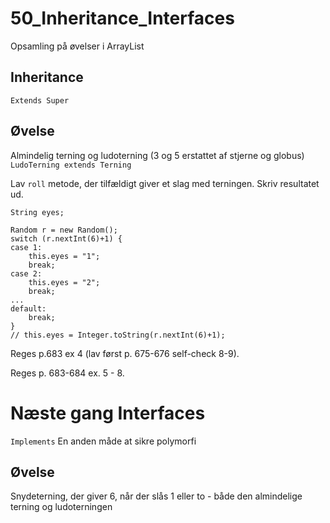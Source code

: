 # 50_Inheritance_Interfaces
Opsamling på øvelser i ArrayList

## Inheritance
`Extends
Super
`



## Øvelse
Almindelig terning og ludoterning (3 og 5 erstattet af stjerne og globus)
`LudoTerning extends Terning`


Lav `roll` metode, der tilfældigt giver et slag med terningen. Skriv resultatet ud.

```
String eyes;

Random r = new Random();
switch (r.nextInt(6)+1) {
case 1:
    this.eyes = "1";
    break;
case 2:
    this.eyes = "2";
    break;
...
default:
    break;
}
// this.eyes = Integer.toString(r.nextInt(6)+1);

```

Reges p.683 ex 4 (lav først p. 675-676 self-check 8-9).

Reges p. 683-684 ex. 5 - 8.

# Næste gang Interfaces
`Implements`
En anden måde at sikre polymorfi

## Øvelse
Snydeterning, der giver 6, når der slås 1 eller to - både den almindelige terning og ludoterningen
